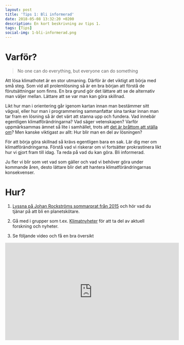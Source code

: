 ```yaml
---
layout: post
title: 'Tips 1: Bli informerad'
date: 2018-05-08 13:32:20 +0200
description: En kort beskrivning av tips 1.
tags: [Tips]
social-img: 1-bli-informerad.png
---
```


# Varför?

> No one can do everything, but everyone can do something

Att lösa klimathotet är en stor utmaning. Därför är det viktigt att börja med små steg. Som vid all prolemlösning så är en bra början att förstå de förutsättningar som finns. En bra grund gör det lättare att se de alternativ man väljer mellan. Lättare att se var man kan göra skillnad.

Likt hur man i orientering går igenom kartan innan man bestämmer sitt vägval, eller hur man i programmering sammanfattar sina tankar innan man tar fram en lösning så är det värt att stanna upp och fundera. Vad innebär egentligen klimatförändringarna? Vad säger vetenskapen? Varför uppmärksammas ämnet så lite i samhället, trots att [det är bråttom att ställa om](https://www.theguardian.com/environment/datablog/2017/jan/19/carbon-countdown-clock-how-much-of-the-worlds-carbon-budget-have-we-spent)? Men kanske viktigast av allt: Hur blir man en del av lösningen?

För att börja göra skillnad så krävs egentligen bara en sak. Lär dig mer om klimatförändringarna. Förstå vad vi riskerar om vi fortsätter prokrastinera likt hur vi gjort fram till idag. Ta reda på vad du kan göra. Bli informerad.

Ju fler vi blir som vet vad som gäller och vad vi behöver göra under kommande åren, desto lättare blir det att hantera klimatförändringarnas konsekvenser.

# Hur?

1. [Lyssna på Johan Rockströms sommarprat från 2015](https://sverigesradio.se/sida/avsnitt/571827?programid=2071) och hör vad du tjänar på att bli en planetskötare.

2. Gå med i grupper som t.ex. [Klimatnyheter](https://facebook.com/groups/447754045324349/) för att ta del av aktuell forskning och nyheter.

3. Se följande video och få en bra översikt

<div class="responsive-embed">
    <iframe width="560px" height="315px" src="https://www.youtube.com/embed/3CM_KkDuzGQ?rel=0" frameborder="0" allow="autoplay; encrypted-media" allowfullscreen></iframe>
</div>
